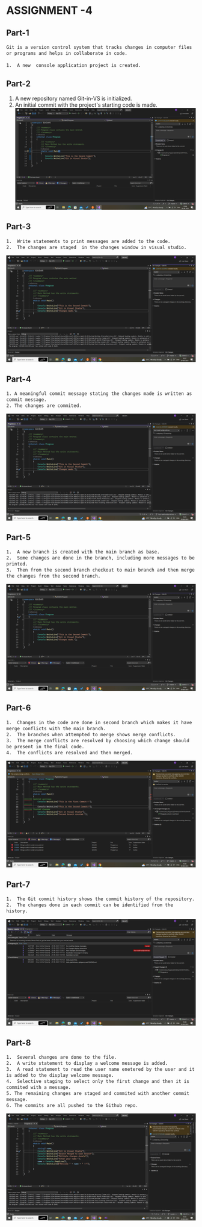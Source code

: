 # ASSIGNMENT -4
## Part-1
    Git is a version control system that tracks changes in computer files or programs and helps in collaborate in code.

    1.  A new  console application project is created.

## Part-2
   1.   A new repository named Git-in-VS is initialized.
   2.   An initial commit with the project's starting code is made.
![Initial Commit message](init.png)

## Part-3
    1.  Write statements to print messages are added to the code.
    2.  The changes are staged  in the changes window in visual studio.
![Staging](firstcommit.png)

## Part-4
    1. A meaningful commit message stating the changes made is written as commit message.
    2. The changes are commited.
![Commiting after staging the changes](afterstaging.png)

## Part-5
    1.  A new branch is created with the main branch as base.
    2.  Some changes are done in the branch, including more messages to be printed.
    3.  Then from the second branch checkout to main branch and then merge the changes from the second branch.
![Creation of new branch](newbranch.png)

## Part-6
    1.  Changes in the code are done in second branch which makes it have merge conflicts with the main branch.
    2.  The branches when attempted to merge shows merge conflicts.
    3.  The merge conflicts are resolved by choosing which change should be present in the final code.
    4.  The conflicts are resolved and then merged.
![Merging Second branch to main](Screenshot(7).png)

## Part-7
    1.  The Git commit history shows the commit history of the repository.
    2.  The changes done in each commit can be identified from the history.
![Git commit history](Screenshot(10).png)

## Part-8
    1.  Several changes are done to the file.
    2.  A write statement to display a welcome message is added.
    3.  A read statement to read the user name enetered by the user and it is added to the display welcome message.
    4.  Selective staging to select only the first change and then it is commited with a message.
    5. The remaining changes are staged and commited with another commit message.
    6. The commits are all pushed to the Github repo.
![Selective staging and commit](Screenshot(12).png)

